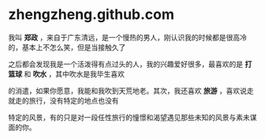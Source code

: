 # zhengzheng.github.com
我叫 **郑政** ，来自于广东清远，是一个慢热的男人，刚认识我的时候都是很高冷的，基本上不怎么笑，但是当接触久了

之后都会发现我是一个活泼得有点过头的人，我的兴趣爱好很多，最喜欢的是 **打篮球** 和 **吹水** ，其中吹水是我毕生喜欢

的消遣，如果你愿意，我能和我吹到天荒地老。其次，我还喜欢 **旅游** ，喜欢说走就走的旅行，没有特定的地点也没有

特定的风景，有的只是对一段任性旅行的憧憬和渴望遇见那些未知的风景与素未谋面的你。
